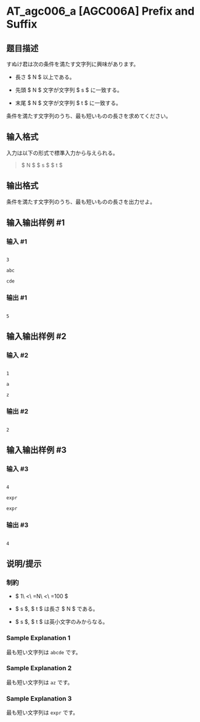 # AT_agc006_a [AGC006A] Prefix and Suffix

## 题目描述

[problemUrl]: https://atcoder.jp/contests/agc006/tasks/agc006_a

すぬけ君は次の条件を満たす文字列に興味があります。

- 長さ $ N $ 以上である。
- 先頭 $ N $ 文字が文字列 $ s $ に一致する。
- 末尾 $ N $ 文字が文字列 $ t $ に一致する。

条件を満たす文字列のうち、最も短いものの長さを求めてください。

## 输入格式

入力は以下の形式で標準入力から与えられる。

> $ N $ $ s $ $ t $

## 输出格式

条件を満たす文字列のうち、最も短いものの長さを出力せよ。

## 输入输出样例 #1

### 输入 #1

```
3
abc
cde
```

### 输出 #1

```
5
```

## 输入输出样例 #2

### 输入 #2

```
1
a
z
```

### 输出 #2

```
2
```

## 输入输出样例 #3

### 输入 #3

```
4
expr
expr
```

### 输出 #3

```
4
```

## 说明/提示

### 制約

- $ 1\ <\ =N\ <\ =100 $
- $ s $, $ t $ は長さ $ N $ である。
- $ s $, $ t $ は英小文字のみからなる。

### Sample Explanation 1

最も短い文字列は `abcde` です。

### Sample Explanation 2

最も短い文字列は `az` です。

### Sample Explanation 3

最も短い文字列は `expr` です。